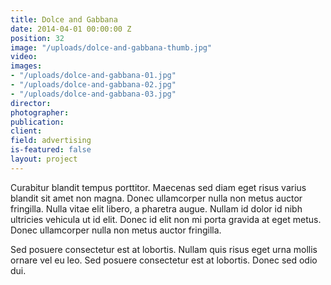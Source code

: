```yaml
---
title: Dolce and Gabbana
date: 2014-04-01 00:00:00 Z
position: 32
image: "/uploads/dolce-and-gabbana-thumb.jpg"
video: 
images:
- "/uploads/dolce-and-gabbana-01.jpg"
- "/uploads/dolce-and-gabbana-02.jpg"
- "/uploads/dolce-and-gabbana-03.jpg"
director: 
photographer: 
publication: 
client: 
field: advertising
is-featured: false
layout: project
---
```


Curabitur blandit tempus porttitor. Maecenas sed diam eget risus varius blandit sit amet non magna. Donec ullamcorper nulla non metus auctor fringilla. Nulla vitae elit libero, a pharetra augue. Nullam id dolor id nibh ultricies vehicula ut id elit. Donec id elit non mi porta gravida at eget metus. Donec ullamcorper nulla non metus auctor fringilla.

Sed posuere consectetur est at lobortis. Nullam quis risus eget urna mollis ornare vel eu leo. Sed posuere consectetur est at lobortis. Donec sed odio dui.